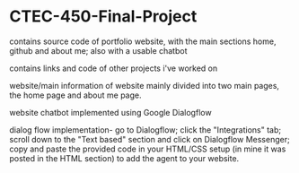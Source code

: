 # CTEC-450-Final-Project
contains source code of portfolio website, with the main sections home, github and about me; also with a usable chatbot

contains links and code of other projects i've worked on

website/main information of website mainly divided into two main pages, the home page and about me page.

website chatbot implemented using Google Dialogflow

dialog flow implementation- go to Dialogflow; click the "Integrations" tab; scroll down to the "Text based" section and click on Dialogflow Messenger; copy and paste the provided code in your HTML/CSS setup (in mine it was posted in the HTML section) to add the agent to your website.
